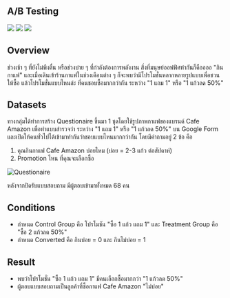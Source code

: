 ## A/B Testing
[![](https://img.shields.io/badge/-Questionaire-blue)](#) [![](https://img.shields.io/badge/-Google-Form-blue)](#) [![](https://img.shields.io/badge/-PowerBI-blue)](#) 

## Overview
ช่วงเช้า ๆ ที่ยังไม่พึงตื่น หรือช่วงบ่าย ๆ ที่กำลังต้องการพลังงาน สิ่งที่มนุษย์ออฟฟิศทำกันก็คืออออ "กินกาแฟ" และเมื่อเดินเข้าร้านกาแฟในช่วงเดือนต่าง ๆ ก็จะพบว่ามีโปรโมชั่นหลากหลายรูปแบบเพื่อชวนให้ซื้อ แล้วโปรโมชั่นแบบไหนล่ะ ที่คนชอบซื้อมากกว่ากัน ระหว่าง "1 แถม 1" หรือ "1 แก้วลด 50%"

## Datasets
ทางกลุ่มได้ทำการสร้าง Questionaire ขึ้นมา 1 ชุดโดยใช้รูปภาพกาแฟของแบรนด์ Cafe Amazon เพื่อทำแบบสำรวจว่า ระหว่าง "1 แถม 1" หรือ "1 แก้วลด 50%" บน Google Form และเปิดให้คนทั่วไปได้เข้ามาทำกันว่าชอบแบบไหนมากกว่ากัน โดยมีคำถามอยู่ 2 ข้อ คือ
1. คุณกินกาแฟ Cafe Amazon บ่อยไหม (บ่อย = 2-3 แก้ว ต่อสัปดาห์)
2. Promotion ไหน ที่คุณจะเลือกซื้อ

![Questionaire](./images/Questionaire.JPG)

หลังจากปิดรับแบบสอบถาม มีผู้ตอบเข้ามาทั้งหมด 68 คน

## Conditions
- กำหนด Control Group คือ โปรโมชัน "ซื้อ 1 แก้ว แถม 1" และ Treatment Group คือ "ซื้อ 2 แก้วลด 50%"
- กำหนด Converted คือ กินบ่อย = 0 และ กินไม่บ่อย = 1

## Result
- พบว่าโปรโมชั่น "ซื้อ 1 แก้ว แถม 1" มีคนเลือกซื้อมากกว่า "1 แก้วลด 50%"
- ผู้ตอบแบบสอบถามเป็นลูกค้าที่ซื้อกาแฟ Cafe Amazon "ไม่บ่อย"